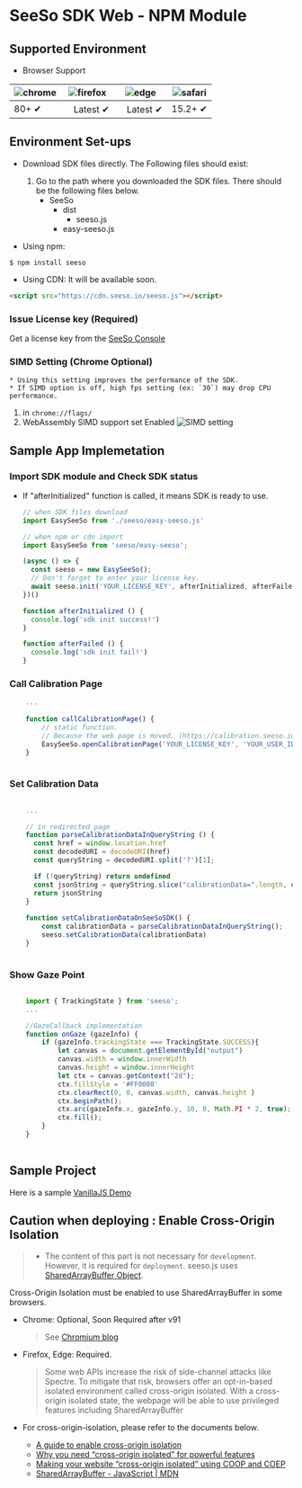 
# SeeSo SDK Web - NPM Module 

## **Supported Environment**

- Browser Support

| ![chrome](https://docs.seeso.io/img/web-quick-start/chrome.png) | ![firefox](https://docs.seeso.io/img/web-quick-start/firefox.png) | ![edge](https://docs.seeso.io/img/web-quick-start/edge.png) | ![safari](https://docs.seeso.io/img/web-quick-start/safari.png) |
| ------ | ------ | ---     | ---   | 
| 80+ ✔︎ |ﾠLatest ✔︎︎ |  ﾠLatest ✔︎︎ | 15.2+ ✔︎︎ |

## **Environment Set-ups**
* Download SDK files directly. The Following files should exist:
    1. Go to the path where you downloaded the SDK files.
       There should be the following files below.
        - SeeSo
            - dist
                - seeso.js
            - easy-seeso.js

* Using npm:
```shell script
$ npm install seeso
```

* Using CDN: It will be available soon.
```html
<script src="https://cdn.seeso.io/seeso.js"></script>
```

### Issue License key (Required)
Get a license key from the <a target="_blank" href="https://console.seeso.io"> SeeSo Console </a>


### SIMD Setting (Chrome Optional)

    * Using this setting improves the performance of the SDK.
    * If SIMD option is off, high fps setting (ex: `30`) may drop CPU performance.  

1. in `chrome://flags/`
2. WebAssembly SIMD support set Enabled
![SIMD setting](https://docs.seeso.io/img/web-quick-start/simd-chrome-setting.png)
   
## **Sample App Implemetation**

### Import SDK module and Check SDK status

- If "afterInitialized" function is called, it means SDK is ready to use.
    ```Javascript
  // when SDK files download
  import EasySeeSo from './seeso/easy-seeso.js'  

  // when npm or cdn import
  import EasySeeSo from 'seeso/easy-seeso';

  (async () => {
      const seeso = new EasySeeSo();
      // Don't forget to enter your license key.
      await seeso.init('YOUR_LICENSE_KEY', afterInitialized, afterFailed)
  })()

  function afterInitialized () {
      console.log('sdk init success!')
  }

  function afterFailed () {
      console.log('sdk init fail!')
  }
    ```
    
 ### Call Calibration Page 
 
```Javascript
    ...
    
    function callCalibrationPage() {
        // static function. 
        // Because the web page is moved. (https://calibration.seeso.io/#/service)
        EasySeeSo.openCalibrationPage('YOUR_LICENSE_KEY', 'YOUR_USER_ID', 'YOUR_REDIRECT_URL', 5); // 5 is number of calibration points
    }
    
```
 ### Set Calibration Data

```Javascript

    ...

    // in redirected page
    function parseCalibrationDataInQueryString () {
      const href = window.location.href
      const decodedURI = decodeURI(href)
      const queryString = decodedURI.split('?')[1];

      if (!queryString) return undefined
      const jsonString = queryString.slice("calibrationData=".length, queryString.length)
      return jsonString
    }
    
    function setCalibrationDataOnSeeSoSDK() {
        const calibrationData = parseCalibrationDataInQueryString();
        seeso.setCalibrationData(calibrationData)
    }
    
```


###  Show Gaze Point
```Javascript

    import { TrackingState } from 'seeso';
    ... 

    //GazeCallback implementation
    function onGaze (gazeInfo) {
        if (gazeInfo.trackingState === TrackingState.SUCCESS){
            let canvas = document.getElementById("output")
            canvas.width = window.innerWidth
            canvas.height = window.innerHeight
            let ctx = canvas.getContext("2d");
            ctx.fillStyle = '#FF0000'
            ctx.clearRect(0, 0, canvas.width, canvas.height )
            ctx.beginPath();
            ctx.arc(gazeInfo.x, gazeInfo.y, 10, 0, Math.PI * 2, true);
            ctx.fill();
        }
    }
    
```


## **Sample Project**

Here is a sample [VanillaJS Demo](https://github.com/visualcamp/SeeSoSample-Web)

## Caution when deploying : Enable Cross-Origin Isolation
> * The content of this part is not necessary for `development`.
    However, it is required for `deployment`.
    seeso.js uses [SharedArrayBuffer Object](https://developer.mozilla.org/en/docs/Web/JavaScript/Reference/Global_Objects/SharedArrayBuffer).

Cross-Origin Isolation must be enabled to use SharedArrayBuffer in some browsers.

* Chrome: Optional, Soon Required after v91
  > See [Chromium blog][chromiumblog]
* Firefox, Edge: Required.
  > Some web APIs increase the risk of side-channel attacks like Spectre. To mitigate that risk, browsers offer an opt-in-based isolated environment called cross-origin isolated. With a cross-origin isolated state, the webpage will be able to use privileged features including SharedArrayBuffer

* For cross-origin-isolation, please refer to the documents below.
    * [A guide to enable cross-origin isolation](https://web.dev/cross-origin-isolation-guide/)
    * [Why you need “cross-origin isolated” for powerful features](https://web.dev/why-coop-coep/)
    * [Making your website “cross-origin isolated” using COOP and COEP](https://web.dev/coop-coep/)
    * [SharedArrayBuffer - JavaScript | MDN](https://developer.mozilla.org/en/docs/Web/JavaScript/Reference/Global_Objects/SharedArrayBuffer)

[chromiumblog]: https://blog.chromium.org/2021/02/restriction-on-sharedarraybuffers.html "Go chromium blog"

